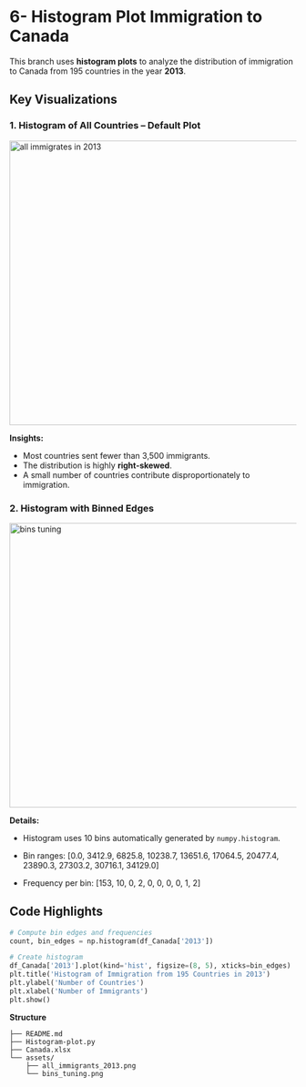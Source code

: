 # 6- Histogram Plot Immigration to Canada

This branch uses **histogram plots** to analyze the distribution of immigration to Canada from 195 countries in the year **2013**.

## Key Visualizations

### 1. Histogram of All Countries – Default Plot
<img width="800" height="500" alt="all immigrates in 2013" src="https://github.com/user-attachments/assets/8cb05618-678e-4284-aa46-d0c297d01e1a" />

**Insights:**
- Most countries sent fewer than 3,500 immigrants.
- The distribution is highly **right-skewed**.
- A small number of countries contribute disproportionately to immigration.

### 2. Histogram with Binned Edges
<img width="800" height="500" alt="bins tuning" src="https://github.com/user-attachments/assets/cfd910ba-d7dd-4898-85ea-4d79a722f770" />


**Details:**
- Histogram uses 10 bins automatically generated by `numpy.histogram`.
- Bin ranges:
[0.0, 3412.9, 6825.8, 10238.7, 13651.6, 17064.5, 20477.4, 23890.3, 27303.2, 30716.1, 34129.0]

- Frequency per bin:
[153, 10, 0, 2, 0, 0, 0, 0, 1, 2]


## Code Highlights

```python
# Compute bin edges and frequencies
count, bin_edges = np.histogram(df_Canada['2013'])

# Create histogram
df_Canada['2013'].plot(kind='hist', figsize=(8, 5), xticks=bin_edges)
plt.title('Histogram of Immigration from 195 Countries in 2013')
plt.ylabel('Number of Countries')
plt.xlabel('Number of Immigrants')
plt.show()
```
**Structure**
```
├── README.md
├── Histogram-plot.py
├── Canada.xlsx
└── assets/
    ├── all_immigrants_2013.png
    └── bins_tuning.png
```
